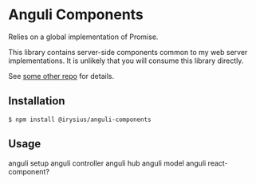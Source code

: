 # Anguli Components

Relies on a global implementation of Promise.

This library contains server-side components common to my web server implementations. It is unlikely that you will consume this library directly.

See [some other repo](#) for details.

## Installation

	$ npm install @irysius/anguli-components
	
## Usage

anguli setup
anguli controller
anguli hub
anguli model
anguli react-component?
